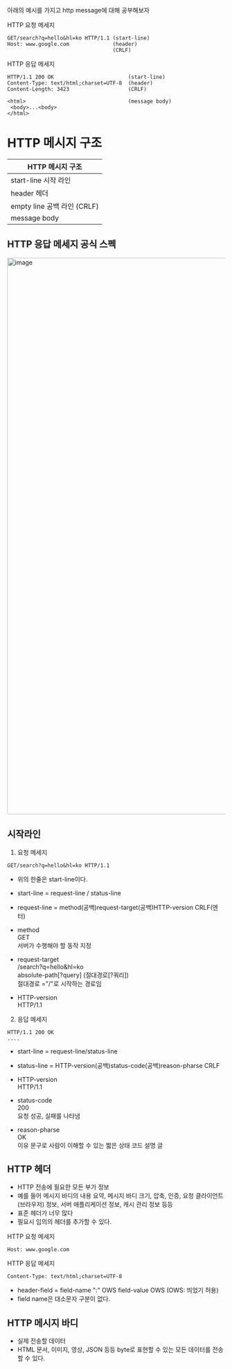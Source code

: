 
아래의 예시를 가지고 http message에 대해 공부해보자 </br>

HTTP 요청 메세지
```
GET/search?q=hello&hl=ko HTTP/1.1 (start-line)
Host: www.google.com              (header)
                                  (CRLF)
``` 

HTTP 응답 메세지
```
HTTP/1.1 200 OK                        (start-line)
Content-Type: text/html;charset=UTF-8  (header)
Content-Length: 3423                   (CRLF)

<html>                                 (message body)
 <body>...<body>
</html>
```

# HTTP 메시지 구조
|HTTP 메시지 구조|
|------|
|start-line 시작 라인|
|header 헤더|
|empty line 공백 라인 (CRLF)|
|message body|

## HTTP 응답 메세지 공식 스펙
<img width="1284" alt="image" src="https://github.com/soyeong125/TIL/assets/57309311/eeba0e12-e359-45d2-976d-f1e7ac058a29">

## 시작라인
1. 요청 메세지
```
GET/search?q=hello&hl=ko HTTP/1.1
```
- 위의 한줄은 start-line이다. </br>
- start-line = request-line / status-line 
- request-line = method(공백)request-target(공백)HTTP-version CRLF(엔터) </br>

- method </br>
  GET </br>
  서버가 수행해야 할 동작 지정
- request-target </br>
  /search?q=hello&hl=ko </br>
  absolute-path[?query] (절대경로[?쿼리])</br>
  절대경로 ="/"로 시작하는 경로임
- HTTP-version </br>
  HTTP/1.1

2. 응답 메세지
```
HTTP/1.1 200 OK                        
....
```   
- start-line = request-line/status-line
- status-line = HTTP-version(공백)status-code(공백)reason-pharse CRLF
  
- HTTP-version </br>
  HTTP/1.1
- status-code </br>
  200</br>
  요청 성공, 실패를 나타냄
- reason-pharse </br>
  OK </br>
  이유 문구로 사람이 이해할 수 있는 짧은 상태 코드 설명 글

## HTTP 헤더  
- HTTP 전송에 필요한 모든 부가 정보
- 예를 들어 메시지 바디의 내용 요약, 메시지 바디 크기, 압축, 인증, 요청 클라이언트(브라우저) 정보, 서버 애플리케이션 정보, 캐시 관리 정보 등등
- 표준 헤더가 너무 많다
- 필요시 임의의 헤더를 추가할 수 있다.


HTTP 요청 메세지
```
Host: www.google.com            
``` 

HTTP 응답 메세지
```
Content-Type: text/html;charset=UTF-8 
```
- header-field = field-name ":" OWS field-value OWS (OWS: 띄었기 허용)
- field name은 대소문자 구분이 없다.

## HTTP 메시지 바디
- 실제 전송할 데이터
- HTML 문서, 이미지, 영상, JSON 등등 byte로 표현할 수 있는 모든 데이터를 전송할 수 있다.
